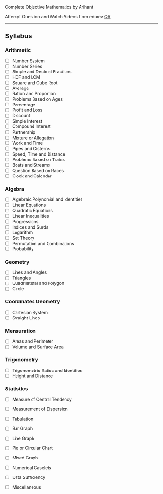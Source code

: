 Complete Objective Mathematics by Arihant

Attempt Question and Watch Videos from edurev [QA](https://edurev.in/courses/17118_Quantitative-Aptitude-for-SSC-CGL)

---
## Syllabus 

### Arithmetic
- [ ] Number System
- [ ] Number Series 
- [ ] Simple and Decimal Fractions
- [ ] HCF and LCM
- [ ] Square and Cube Root
- [ ] Average
- [ ] Ration and Proportion
- [ ] Problems Based on Ages
- [ ] Percentage
- [ ] Profit and Loss
- [ ] Discount
- [ ] Simple Interest
- [ ] Compound Interest
- [ ] Partnership
- [ ] Mixture or Allegation
- [ ] Work and Time
- [ ] Pipes and Cisterns
- [ ] Speed, Time and Distance
- [ ] Problems Based on Trains
- [ ] Boats and Streams
- [ ] Question Based on Races
- [ ] Clock and Calendar

### Algebra
- [ ] Algebraic Polynomial and Identities
- [ ] Linear Equations
- [ ] Quadratic Equations
- [ ] Linear Inequalities
- [ ] Progressions
- [ ] Indices and Surds
- [ ] Logarithm
- [ ] Set Theory
- [ ] Permutation and Combinations
- [ ] Probability

### Geometry
- [ ] Lines and Angles
- [ ] Triangles
- [ ] Quadrilateral and Polygon
- [ ] Circle

### Coordinates Geometry
- [ ] Cartesian System
- [ ] Straight Lines

### Mensuration
- [ ] Areas and Perimeter
- [ ] Volume and Surface Area

### Trigonometry
- [ ] Trigonometric Ratios and Identities
- [ ] Height and Distance

### Statistics
- [ ] Measure of Central Tendency
- [ ] Measurement of Dispersion
- [ ] Tabulation
- [ ] Bar Graph
- [ ] Line Graph
- [ ] Pie or Circular Chart
- [ ] Mixed Graph
- [ ] Numerical Caselets 
- [ ] Data Sufficiency 
- [ ] Miscellaneous



